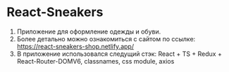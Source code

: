 # React-Sneakers

1. Приложение для оформление одежды и обуви.
2. Более детально можно ознакомиться с сайтом по ссылке: https://react-sneakers-shop.netlify.app/
3. В приложение использовался следущий стэк: React + TS + Redux + React-Router-DOMV6, classnames, css module, axios
